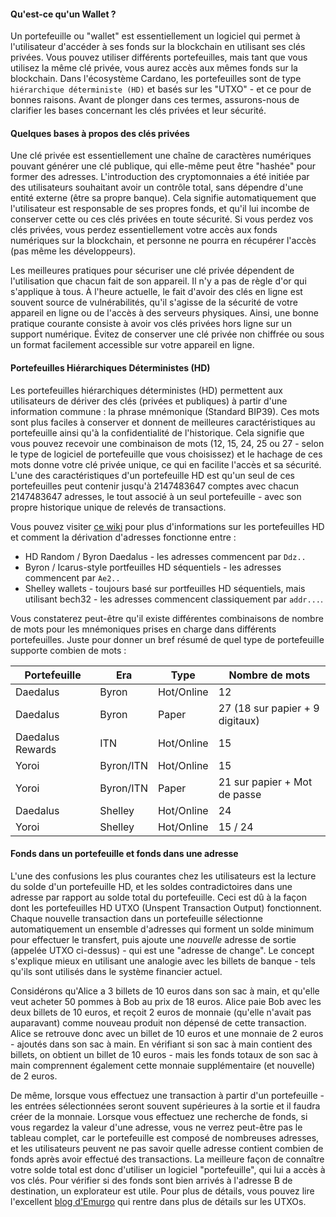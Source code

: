 #### Qu'est-ce qu'un Wallet ? 

Un portefeuille ou "wallet" est essentiellement un logiciel qui permet à l'utilisateur d'accéder à ses fonds sur la blockchain en utilisant ses clés privées. Vous pouvez utiliser différents portefeuilles, mais tant que vous utilisez la même clé privée, vous aurez accès aux mêmes fonds sur la blockchain. Dans l'écosystème Cardano, les portefeuilles sont de type `hiérarchique déterministe (HD)` et basés sur les "UTXO" - et ce pour de bonnes raisons. Avant de plonger dans ces termes, assurons-nous de clarifier les bases concernant les clés privées et leur sécurité.

#### Quelques bases à propos des clés privées 

Une clé privée est essentiellement une chaîne de caractères numériques pouvant générer une clé publique, qui elle-même peut être "hashée" pour former des adresses. L'introduction des cryptomonnaies a été initiée par des utilisateurs souhaitant avoir un contrôle total, sans dépendre d'une entité externe (être sa propre banque). Cela signifie automatiquement que l'utilisateur est responsable de ses propres fonds, et qu'il lui incombe de conserver cette ou ces clés privées en toute sécurité. Si vous perdez vos clés privées, vous perdez essentiellement votre accès aux fonds numériques sur la blockchain, et personne ne pourra en récupérer l'accès  (pas même les développeurs).

Les meilleures pratiques pour sécuriser une clé privée dépendent de l'utilisation que chacun fait de son appareil. Il n'y a pas de règle d'or qui s'applique à tous. À l'heure actuelle, le fait d'avoir des clés en ligne est souvent source de vulnérabilités, qu'il s'agisse de la sécurité de votre appareil en ligne ou de l'accès à des serveurs physiques. Ainsi, une bonne pratique courante consiste à avoir vos clés privées hors ligne sur un support numérique. Évitez de conserver une clé privée non chiffrée ou sous un format facilement accessible sur votre appareil en ligne.

#### Portefeuilles Hiérarchiques Déterministes (HD) 

Les portefeuilles  hiérarchiques déterministes (HD) permettent aux utilisateurs de dériver des clés (privées et publiques) à partir d'une information commune : la phrase mnémonique (Standard BIP39). Ces mots sont plus faciles à conserver et donnent de meilleures caractéristiques au portefeuille ainsi qu'à la confidentialité de l'historique. Cela signifie que vous pouvez recevoir une combinaison de mots (12, 15, 24, 25 ou 27 - selon le type de logiciel de portefeuille que vous choisissez) et le hachage de ces mots donne votre clé privée unique, ce qui en facilite l'accès et sa sécurité. L'une des caractéristiques d'un portefeuille HD est qu'un seul de ces portefeuilles peut contenir jusqu'à 2147483647 comptes avec chacun 2147483647 adresses, le tout associé à un seul portefeuille - avec son propre historique unique de relevés de transactions.

Vous pouvez visiter [ce wiki](https://input-output-hk.github.io/cardano-wallet/concepts/address-derivation) pour plus d'informations sur les portefeuilles HD et comment la dérivation d'adresses fonctionne entre :

- HD Random / Byron Daedalus - les adresses commencent par `Ddz..`
- Byron / Icarus-style portfeuilles HD séquentiels - les adresses commencent par `Ae2..`
- Shelley wallets - toujours basé sur portfeuilles HD séquentiels, mais utilisant bech32 - les adresses commencent classiquement par `addr...`.

Vous constaterez peut-être qu'il existe différentes combinaisons de nombre de mots pour les mnémoniques prises en charge dans différents portefeuilles. Juste pour donner un bref résumé de quel type de portefeuille supporte combien de mots :

| Portefeuille     | Era       | Type       | Nombre de mots                  |
| ---------------- | --------- | ---------- | ------------------------------- |
| Daedalus         | Byron     | Hot/Online | 12                              |
| Daedalus         | Byron     | Paper      | 27 (18 sur papier + 9 digitaux) |
| Daedalus Rewards | ITN       | Hot/Online | 15                              |
| Yoroi            | Byron/ITN | Hot/Online | 15                              |
| Yoroi            | Byron/ITN | Paper      | 21 sur papier + Mot de passe    |
| Daedalus         | Shelley   | Hot/Online | 24                              |
| Yoroi            | Shelley   | Hot/Online | 15 / 24                         |

#### Fonds dans un portefeuille et fonds dans une adresse

L'une des confusions les plus courantes chez les utilisateurs est la lecture du solde d'un portefeuille HD, et les soldes contradictoires dans une adresse par rapport au solde total du portefeuille. Ceci est dû à la façon dont les portefeuilles HD UTXO (Unspent Transaction Output) fonctionnent. Chaque nouvelle transaction dans un portefeuille sélectionne automatiquement un ensemble d'adresses qui forment un solde minimum pour effectuer le transfert, puis ajoute une *nouvelle* adresse de sortie (appelée UTXO ci-dessus) - qui est une "adresse de change".
Le concept s'explique mieux en utilisant une analogie avec les billets de banque - tels qu'ils sont utilisés dans le système financier actuel.

Considérons qu'Alice a 3 billets de 10 euros dans son sac à main, et qu'elle veut acheter 50 pommes à Bob au prix de 18 euros.
Alice paie Bob avec les deux billets de 10 euros, et reçoit 2 euros de monnaie (qu'elle n'avait pas auparavant) comme nouveau produit non dépensé de cette transaction.
Alice se retrouve donc avec un billet de 10 euros et une monnaie de 2 euros - ajoutés dans son sac à main. En vérifiant si son sac à main contient des billets, on obtient un billet de 10 euros - mais les fonds totaux de son sac à main comprennent également cette monnaie supplémentaire (et nouvelle) de 2 euros.

De même, lorsque vous effectuez une transaction à partir d'un portefeuille - les entrées sélectionnées seront souvent supérieures à la sortie et il faudra créer de la monnaie.
Lorsque vous effectuez une recherche de fonds, si vous regardez la valeur d'une adresse, vous ne verrez peut-être pas le tableau complet, car le portefeuille est composé de nombreuses adresses, et les utilisateurs peuvent ne pas savoir quelle adresse contient combien de fonds après avoir effectué des transactions.
La meilleure façon de connaître votre solde total est donc d'utiliser un logiciel "portefeuille", qui lui a accès à vos clés. Pour vérifier si des fonds sont bien arrivés à l'adresse B de destination, un explorateur est utile.
Pour plus de détails, vous pouvez lire l'excellent [blog d'Emurgo](https://emurgo.io/en/blog/blockchain-primer-cardanos-utxo-model-simply-explained) qui rentre dans plus de détails sur les UTXOs.
